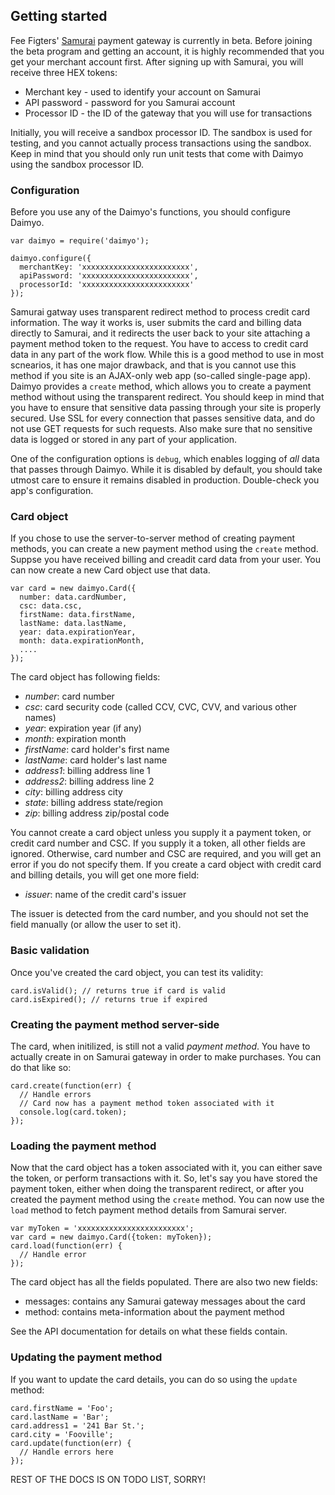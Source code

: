 ## Getting started

Fee Figters' [Samurai](http://feefighters.com/samurai) payment gateway is
currently in beta. Before joining the beta program and getting an account, it
is highly recommended that you get your merchant account first. After signing
up with Samurai, you will receive three HEX tokens:

 + Merchant key - used to identify your account on Samurai
 + API password - password for you Samurai account
 + Processor ID - the ID of the gateway that you will use for transactions

Initially, you will receive a sandbox processor ID. The sandbox is used for
testing, and you cannot actually process transactions using the sandbox. Keep
in mind that you should only run unit tests that come with Daimyo using the
sandbox processor ID.

### Configuration

Before you use any of the Daimyo's functions, you should configure Daimyo.

    var daimyo = require('daimyo');

    daimyo.configure({
      merchantKey: 'xxxxxxxxxxxxxxxxxxxxxxxx',
      apiPassword: 'xxxxxxxxxxxxxxxxxxxxxxxx',
      processorId: 'xxxxxxxxxxxxxxxxxxxxxxxx'
    });

Samurai gatway uses transparent redirect method to process credit card 
information. The way it works is, user submits the card and billing data 
directly to Samurai, and it redirects the user back to your site attaching a 
payment method token to the request. You have to access to credit card data
in any part of the work flow. While this is a good method to use in most 
scnearios, it has one major drawback, and that is you cannot use this method 
if you site is an AJAX-only web app (so-called single-page app). Daimyo 
provides a `create` method, which allows you to create a payment method 
without using the transparent redirect. You should keep in mind that you have
to ensure that sensitive data passing through your site is properly secured.
Use SSL for every connection that passes sensitive data, and do not use GET
requests for such requests. Also make sure that no sensitive data is logged or 
stored in any part of your application.

One of the configuration options is `debug`, which enables logging of _all_ 
data that passes through Daimyo. While it is disabled by default, you should
take utmost care to ensure it remains disabled in production. Double-check
you app's configuration.

### Card object

If you chose to use the server-to-server method of creating payment methods,
you can create a new payment method using the `create` method. Suppse you have
received billing and creadit card data from your user. You can now create a new
Card object use that data.

    var card = new daimyo.Card({
      number: data.cardNumber,
      csc: data.csc,
      firstName: data.firstName,
      lastName: data.lastName,
      year: data.expirationYear,
      month: data.expirationMonth,
      ....
    });

The card object has following fields:

 + _number_: card number
 + _csc_: card security code (called CCV, CVC, CVV, and various other names)
 + _year_: expiration year (if any)
 + _month_: expiration month
 + _firstName_: card holder's first name
 + _lastName_: card holder's last name
 + _address1_: billing address line 1
 + _address2_: billing address line 2
 + _city_: billing address city
 + _state_: billing address state/region
 + _zip_: billing address zip/postal code

You cannot create a card object unless you supply it a payment token, or credit 
card number and CSC. If you supply it a token, all other fields are ignored. 
Otherwise, card number and CSC are required, and you will get an error if you
do not specify them. If you create a card object with credit card and billing
details, you will get one more field:

 + _issuer_: name of the credit card's issuer

The issuer is detected from the card number, and you should not set the field
manually (or allow the user to set it).

### Basic validation

Once you've created the card object, you can test its validity:

    card.isValid(); // returns true if card is valid
    card.isExpired(); // returns true if expired

### Creating the payment method server-side

The card, when initilized, is still not a valid _payment method_. You have to
actually create in on Samurai gateway in order to make purchases. You can do 
that like so:

    card.create(function(err) {
      // Handle errors
      // Card now has a payment method token associated with it
      console.log(card.token);
    });

### Loading the payment method

Now that the card object has a token associated with it, you can either save
the token, or perform transactions with it. So, let's say you have stored the 
payment token, either when doing the transparent redirect, or after you created
the payment method using the `create` method. You can now use the `load` method
to fetch payment method details from Samurai server.

    var myToken = 'xxxxxxxxxxxxxxxxxxxxxxxx';
    var card = new daimyo.Card({token: myToken});
    card.load(function(err) {
      // Handle error
    });

The card object has all the fields populated. There are also two new fields:

 + messages: contains any Samurai gateway messages about the card
 + method: contains meta-information about the payment method

See the API documentation for details on what these fields contain.

### Updating the payment method

If you want to update the card details, you can do so using the `update` 
method:

    card.firstName = 'Foo';
    card.lastName = 'Bar';
    card.address1 = '241 Bar St.';
    card.city = 'Fooville';
    card.update(function(err) {
      // Handle errors here
    });

REST OF THE DOCS IS ON TODO LIST, SORRY!
